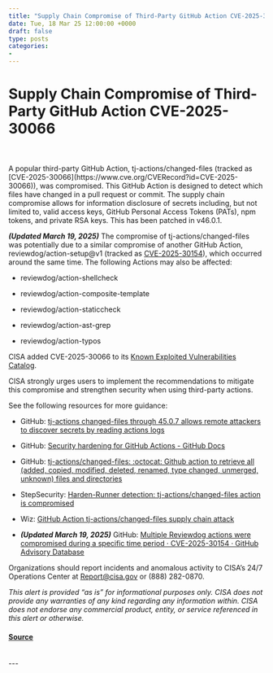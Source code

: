 ```yaml
---
title: "Supply Chain Compromise of Third-Party GitHub Action CVE-2025-30066"
date: Tue, 18 Mar 25 12:00:00 +0000
draft: false
type: posts
categories: 
- 
---
```

# Supply Chain Compromise of Third-Party GitHub Action CVE-2025-30066

<br/>

<br/>
A popular third-party GitHub Action, tj-actions/changed-files (tracked as [CVE-2025-30066](https://www.cve.org/CVERecord?id=CVE-2025-30066)), was compromised. This GitHub Action is designed to detect which files have changed in a pull request or commit. The supply chain compromise allows for information disclosure of secrets including, but not limited to, valid access keys, GitHub Personal Access Tokens (PATs), npm tokens, and private RSA keys. This has been patched in v46.0.1. 

_**(Updated March 19, 2025)**_ The compromise of tj-actions/changed-files was potentially due to a similar compromise of another GitHub Action, reviewdog/action-setup@v1 (tracked as [CVE-2025-30154](https://www.cve.org/CVERecord?id=CVE-2025-30154)), which occurred around the same time. The following Actions may also be affected:  

-   reviewdog/action-shellcheck 

-   reviewdog/action-composite-template 

-   reviewdog/action-staticcheck 

-   reviewdog/action-ast-grep 

-   reviewdog/action-typos

  
CISA added CVE-2025-30066 to its [Known Exploited Vulnerabilities Catalog](https://www.cisa.gov/known-exploited-vulnerabilities-catalog). 

CISA strongly urges users to implement the recommendations to mitigate this compromise and strengthen security when using third-party actions.  

See the following resources for more guidance: 

-   GitHub: [tj-actions changed-files through 45.0.7 allows remote attackers to discover secrets by reading actions logs](https://github.com/advisories/GHSA-mrrh-fwg8-r2c3)  

-   GitHub: [Security hardening for GitHub Actions - GitHub Docs](https://docs.github.com/en/actions/security-for-github-actions/security-guides/security-hardening-for-github-actions#using-third-party-actions) 

-   GitHub: [tj-actions/changed-files: :octocat: Github action to retrieve all (added, copied, modified, deleted, renamed, type changed, unmerged, unknown) files and directories](https://github.com/tj-actions/changed-files?tab=readme-ov-file#changed-files) 

-   StepSecurity: [Harden-Runner detection: tj-actions/changed-files action is compromised](https://www.stepsecurity.io/blog/harden-runner-detection-tj-actions-changed-files-action-is-compromised#recovery-steps) 

-   Wiz: [GitHub Action tj-actions/changed-files supply chain attack](https://www.wiz.io/blog/github-action-tj-actions-changed-files-supply-chain-attack-cve-2025-30066)
-   _**(Updated March 19, 2025)**_ GitHub: [Multiple Reviewdog actions were compromised during a specific time period · CVE-2025-30154 · GitHub Advisory Database](https://github.com/advisories/GHSA-qmg3-hpqr-gqvc) 

  
Organizations should report incidents and anomalous activity to CISA’s 24/7 Operations Center at [Report@cisa.gov](mailto:Report@cisa.gov) or (888) 282-0870.  

_This alert is provided “as is” for informational purposes only. CISA does not provide any warranties of any kind regarding any information within. CISA does not endorse any commercial product, entity, or service referenced in this alert or otherwise._

#### [Source](https://www.cisa.gov/news-events/alerts/2025/03/18/supply-chain-compromise-third-party-github-action-cve-2025-30066)

<br/>
---

